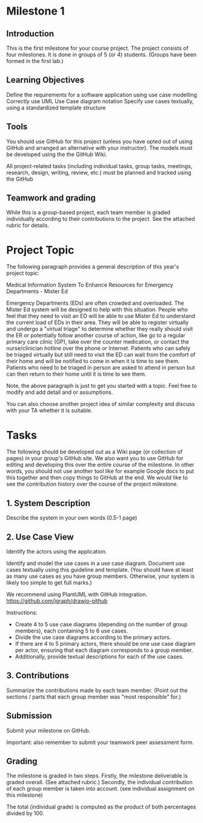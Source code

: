 # Milestone 1

## Introduction
This is the first milestone for your course project. The project consists of four milestones. It is done in groups of 5 (or 4) students. (Groups have been formed in the first lab.)

## Learning Objectives
Define the requirements for a software application using use case modelling
Correctly use UML Use Case diagram notation
Specify use cases textually, using a standardized template structure

## Tools
You should use GitHub for this project (unless you have opted out of using GitHub and arranged an alternative with your instructor). The models must be developed using the the GitHub Wiki.

All project-related tasks (including individual tasks, group tasks, meetings, research, design, writing, review, etc.) must be planned and tracked using the GitHub

## Teamwork and grading
While this is a group-based project, each team member is graded individually according to their contributions to the project. See the attached rubric for details.

# Project Topic
The following paragraph provides a general description of this year's project topic:

Medical Information System To Enhance Resources for Emergency Departments - Mister Ed 

Emergency Departments (EDs) are often crowded and overloaded. The Mister Ed system will be designed to help with this situation. People who feel that they need to visit an ED will be able to use Mister Ed to understand the current load of EDs in their area. They will be able to register virtually and undergo a "virtual triage" to determine whether they really should visit the ER or potentially follow another course of action, like go to a regular primary care clinic (GP), take over the counter medication, or contact the nurse/clinician hotline over the phone or Internet. Patients who can safely be triaged virtually but still need to visit the ED can wait from the comfort of their home and will be notified to come in when it is time to see them. Patients who need to be triaged in person are asked to attend in person but can then return to their home until it is time to see them. 

Note, the above paragraph is just to get you started with a topic. Feel free to modify and add detail and or assumptions.

You can also choose another project idea of similar complexity and discuss with your TA whether it is suitable.

# Tasks
The following should be developed out as a Wiki page (or collection of pages) in your group's GitHub site. We also want you to use GitHub for editing and developing this over the entire course of the milestone. In other words, you should not use another tool like for example Google docs to put this together and then copy things to GitHub at the end. We would like to see the contribution history over the course of the project milestone.

## 1. System Description
Describe the system in your own words (0.5-1 page)

## 2. Use Case View
Identify the actors using the application.

Identify and model the use cases in a use case diagram. Document use cases textually using this guideline and template. (You should have at least as many use cases as you have group members. Otherwise, your system is likely too simple to get full marks.)

We recommend using PlantUML with GitHub integration. https://github.com/jgraph/drawio-github

Instructions:

- Create 4 to 5 use case diagrams (depending on the number of group members), each containing 5 to 6 use cases.
- Divide the use case diagrams according to the primary actors.
- If there are 4 to 5 primary actors, there should be one use case diagram per actor, ensuring that each diagram corresponds to a group member.
- Additionally, provide textual descriptions for each of the use cases.

## 3. Contributions
Summarize the contributions made by each team member. (Point out the sections / parts that each group member was "most responsible" for.)

## Submission
Submit your milestone on GitHub.

Important: also remember to submit your teamwork peer assessment form.

## Grading
The milestone is graded in two steps. Firstly, the milestone deliverable is graded overall. (See attached rubric.) Secondly, the individual contribution of each group member is taken into account. (see individual assignment on this milestone)

The total (individual grade) is computed as the product of both percentages divided by 100.
